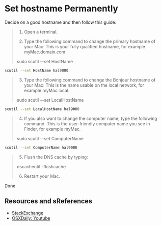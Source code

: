 # Set hostname Permanently

Decide on a good hostname and then follow this guide:

> 1. Open a terminal.
>
> 2. Type the following command to change the primary hostname of your Mac:
> This is your fully qualified hostname, for example myMac.domain.com
>
> sudo scutil --set HostName <new host name>

```bash
scutil --set HostName hal9000
```

> 3. Type the following command to change the Bonjour hostname of your Mac:
> This is the name usable on the local network, for example myMac.local.
>
> sudo scutil --set LocalHostName <new host name>

```bash
scutil --set LocalHostName hal9000
```

> 4. If you also want to change the computer name, type the following command:
> This is the user-friendly computer name you see in Finder, for example myMac.
> 
> sudo scutil --set ComputerName <new name>

```bash
scutil --set ComputerName hal9000
```

> 5. Flush the DNS cache by typing:
>
> dscacheutil -flushcache
>
> 6. Restart your Mac.

Done

## Resources and sReferences

- [StackExchange](https://apple.stackexchange.com/questions/287760/set-the-hostname-computer-name-for-macos)
- [OSXDaily: Youtube](https://www.youtube.com/watch?v=j7BhXkKbfe0)
